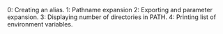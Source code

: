 0: Creating an alias.
1: Pathname expansion
2: Exporting and parameter expansion.
3: Displaying number of directories in PATH.
4: Printing list of environment variables.
